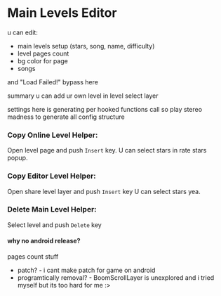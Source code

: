 # Main Levels Editor

u can edit:
- main levels setup (stars, song, name, difficulty)
- level pages count
- bg color for page
- songs

and <cr>"Load Failed!"</c> <cl>bypass</c> here

<cg>summary u can add ur own level in level select layer</c>

settings here is generating per hooked functions call 
so play stereo madness to generate all config structure

### Copy Online Level Helper:
Open level page and push `Insert` key.
U can select stars in rate stars popup.
### Copy Editor Level Helper:
Open share level layer and push `Insert` key 
U can select stars yea.
### Delete Main Level Helper:
Select level and push `Delete` key

#### why no android release?

pages count stuff
- patch? \- i cant make patch for game on android
- programtically removal? \- BoomScrollLayer is unexplored and i tried myself but its too hard for me :>
